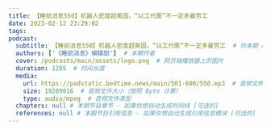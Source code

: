 ```yaml
---
title: 【睡前消息550】机器人密度超美国，“以工代赈”不一定多雇劳工
date: 2023-02-12 23:29:02
tags:
podcast:
  subtitle: 【睡前消息550】机器人密度超美国，“以工代赈”不一定多雇劳工  # 你本期 EP 的子标题
  authors: ['《睡前消息》编辑部']  # 本期作者
  cover: /podcasts/main/assets/logo.png  # 网页端播放器上的图片
  duration: 1205  # 时间长度
  media:
    url: https://podstatic.bedtime.news/main/501-600/550.mp3  # 音频文件
    size: 19289016  # 音频文件大小（按照 Byte 计算）
    type: audio/mpeg  # 音频文件类型
  chapters: null # 本期节目章节 - 如果你想自动生成时间线 [可选的]
  references: null # 本期节目引用信息 - 如果你想自动生成引用信息模块 [可选的]
---
```

